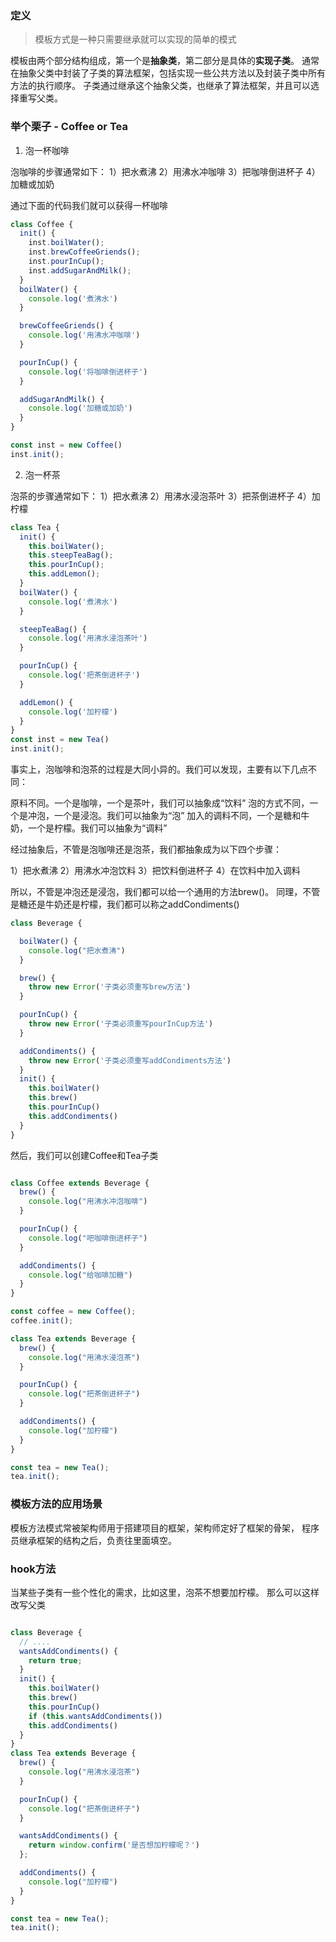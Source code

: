 ### 定义
> 模板方式是一种只需要继承就可以实现的简单的模式

模板由两个部分结构组成，第一个是**抽象类**，第二部分是具体的**实现子类**。
通常在抽象父类中封装了子类的算法框架，包括实现一些公共方法以及封装子类中所有方法的执行顺序。
子类通过继承这个抽象父类，也继承了算法框架，并且可以选择重写父类。

### 举个栗子 - Coffee or Tea

1. 泡一杯咖啡

泡咖啡的步骤通常如下：
1）把水煮沸
2）用沸水冲咖啡
3）把咖啡倒进杯子
4）加糖或加奶


通过下面的代码我们就可以获得一杯咖啡

```js
class Coffee {
  init() {
    inst.boilWater();
    inst.brewCoffeeGriends();
    inst.pourInCup();
    inst.addSugarAndMilk();
  }
  boilWater() {
    console.log('煮沸水')
  }

  brewCoffeeGriends() {
    console.log('用沸水冲咖啡')
  }

  pourInCup() {
    console.log('将咖啡倒进杯子')
  }

  addSugarAndMilk() {
    console.log('加糖或加奶')
  }
}

const inst = new Coffee()
inst.init();
```

2. 泡一杯茶

泡茶的步骤通常如下：
1）把水煮沸
2）用沸水浸泡茶叶
3）把茶倒进杯子
4）加柠檬
```js
class Tea {
  init() {
    this.boilWater();
    this.steepTeaBag();
    this.pourInCup();
    this.addLemon();
  }
  boilWater() {
    console.log('煮沸水')
  }

  steepTeaBag() {
    console.log('用沸水浸泡茶叶')
  }

  pourInCup() {
    console.log('把茶倒进杯子')
  }

  addLemon() {
    console.log('加柠檬')
  }
}
const inst = new Tea()
inst.init();
```

事实上，泡咖啡和泡茶的过程是大同小异的。我们可以发现，主要有以下几点不同：

原料不同。一个是咖啡，一个是茶叶，我们可以抽象成“饮料”
泡的方式不同，一个是冲泡，一个是浸泡。我们可以抽象为“泡”
加入的调料不同，一个是糖和牛奶，一个是柠檬。我们可以抽象为“调料”

经过抽象后，不管是泡咖啡还是泡茶，我们都抽象成为以下四个步骤：

1）把水煮沸
2）用沸水冲泡饮料
3）把饮料倒进杯子
4）在饮料中加入调料

所以，不管是冲泡还是浸泡，我们都可以给一个通用的方法brew()。
同理，不管是糖还是牛奶还是柠檬，我们都可以称之addCondiments()

```js
class Beverage {

  boilWater() {
    console.log("把水煮沸")
  }

  brew() {
    throw new Error('子类必须重写brew方法')
  }

  pourInCup() {
    throw new Error('子类必须重写pourInCup方法')
  }

  addCondiments() {
    throw new Error('子类必须重写addCondiments方法')
  }
  init() {
    this.boilWater()
    this.brew()
    this.pourInCup()
    this.addCondiments()
  }
}
```

然后，我们可以创建Coffee和Tea子类
```js

class Coffee extends Beverage {
  brew() {
    console.log("用沸水冲泡咖啡")
  }

  pourInCup() {
    console.log("吧咖啡倒进杯子")
  }

  addCondiments() {
    console.log("给咖啡加糖")
  }
}

const coffee = new Coffee();
coffee.init();

class Tea extends Beverage {
  brew() {
    console.log("用沸水浸泡茶")
  }

  pourInCup() {
    console.log("把茶倒进杯子")
  }

  addCondiments() {
    console.log("加柠檬")
  }
}

const tea = new Tea();
tea.init();
```


### 模板方法的应用场景

模板方法模式常被架构师用于搭建项目的框架，架构师定好了框架的骨架，
程序员继承框架的结构之后，负责往里面填空。

### hook方法

当某些子类有一些个性化的需求，比如这里，泡茶不想要加柠檬。
那么可以这样改写父类

```js

class Beverage {
  // ....
  wantsAddCondiments() {
    return true;
  }
  init() {
    this.boilWater()
    this.brew()
    this.pourInCup()
    if (this.wantsAddCondiments())
    this.addCondiments()
  }
}
class Tea extends Beverage {
  brew() {
    console.log("用沸水浸泡茶")
  }

  pourInCup() {
    console.log("把茶倒进杯子")
  }

  wantsAddCondiments() {
    return window.confirm('是否想加柠檬呢？')
  };

  addCondiments() {
    console.log("加柠檬")
  }
}

const tea = new Tea();
tea.init();
```
